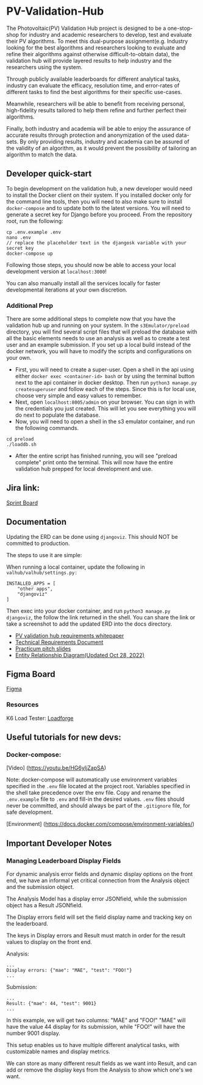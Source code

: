# PV-Validation-Hub

The Photovoltaic(PV) Validation Hub project is designed to be a one-stop-shop for industry and academic researchers to develop, test and evaluate their PV algorithms. To meet this dual-purpose assignment(e.g. Industry looking for the best algorithms and researchers looking to evaluate and refine their algorithms against otherwise difficult-to-obtain data), the validation hub will provide layered results to help industry and the researchers using the system.

Through publicly available leaderboards for different analytical tasks, industry can evaluate the efficacy, resolution time, and error-rates of different tasks to find the best algorithms for their specific use-cases.

Meanwhile, researchers will be able to benefit from receiving personal, high-fidelity results tailored to help them refine and further perfect their algorithms.

Finally, both industry and academia will be able to enjoy the assurance of accurate results through protection and anonymization of the used data-sets. By only providing results, industry and academia can be assured of the validity of an algorithm, as it would prevent the possibility of tailoring an algorithm to match the data.

## Developer quick-start

To begin development on the validation hub, a new developer would need to install the Docker client on their system. If you installed docker only for the command line tools, then you will need to also make sure to install ```docker-compose``` and to update both to the latest versions. You will need to generate a secret key for Django before you proceed. From the repository root, run the following:

~~~
cp .env.example .env
nano .env
// replace the placeholder text in the djangosk variable with your secret key
docker-compose up
~~~

Following those steps, you should now be able to access your local development version at ```localhost:3000```!

You can also manually install all the services locally for faster developmental iterations at your own discretion.

### Additional Prep

There are some additional steps to complete now that you have the validation hub up and running on your system. In the ```s3Emulator/preload``` directory, you will find several script files that will preload the database with all the basic elements needs to use an analysis as well as to create a test user and an example submission. If you set up a local build instead of the docker network, you will have to modify the scripts and configurations on your own.

- First, you will need to create a super-user. Open a shell in the api using either ```docker exec <container-id> bash``` or by using the terminal button next to the api container in docker desktop. Then run ```python3 manage.py createsuperuser``` and follow each of the steps. Since this is for local use, choose very simple and easy values to remember.
- Next, open ```localhost:8005/admin``` on your browser. You can sign in with the credentials you just created. This will let you see everything you will do next to populate the database.
- Now, you will need to open a shell in the s3 emulator container, and run the following commands.
~~~
cd preload
./loaddb.sh
~~~
- After the entire script has finished running, you will see "preload complete" print onto the terminal. This will now have the entire validation hub prepped for local development and use. 

## Jira link:

[Sprint Board](https://pv-validation-hub.atlassian.net/jira/software/projects/PVH/boards/1/)


## Documentation

Updating the ERD can be done using `djangoviz`. This should NOT be committed to production.

The steps to use it are simple:

When running a local container, update the following in `valhub/valhub/settings.py:`
```
INSTALLED_APPS = [
    "other apps",
    "djangoviz"
]
```

Then exec into your docker container, and run `python3 manage.py djangoviz`, the follow the link returned in the shell. You can share the link or take a screenshot to add the updated ERD into the docs directory.

- [PV validation hub requirements whitepaper](https://docs.google.com/document/d/e/2PACX-1vSQwL7_T0gTMJj7Z6nM5KYm0mzFAz0r_11hpzvCmlGyg5LPeKnyrKIZrwqQ7g5eS80ynmZWKnRA3-n0/pub)
- [Technical Requirements Document](https://docs.google.com/document/d/e/2PACX-1vSOjb0lh8LQ-jnrHf5CqAModR2NoGTU-GMHYOfJuUSEK4g71MIm9E3cPEuYqfuKPiP9VdUe2C5DCJD-/pub)
- [Practicum pitch slides](https://tinyurl.com/HubSlides)
- [Entity Relationship Diagram(Updated Oct 28, 2022)](https://drive.google.com/file/d/1jumoYNzJxIbATfRnDzyop6E5a0Zui_cq/view?usp=sharing)

## Figma Board

[Figma](https://www.figma.com/files/project/65110512/Team-project?fuid=1050154100208382320)

### Resources

K6 Load Tester: [Loadforge](https://loadforge.com/?utm_source=googleads&utm_medium=cpc&utm_campaign=usa&utm_content=112112401679&utm_term=k6.io&gclid=CjwKCAjw3qGYBhBSEiwAcnTRLshx2HB--zEgjFhdP2Po0qe0J7t4JnmGi6WwWywLLGZykIKy8nQBjxoCiMUQAvD_BwE)

## Useful tutorials for new devs:

### Docker-compose: 

[Video] (https://youtu.be/HG6yIjZapSA)

Note: docker-compose will automatically use environment variables specified in the ```.env``` file located at the project root. Variables specified in the shell take precedence over the env file. Copy and rename the ```.env.example``` file to ```.env``` and fill-in the desired values. ```.env``` files should never be committed, and should always be part of the ```.gitignore``` file, for safe development.

[Environment] (https://docs.docker.com/compose/environment-variables/)

## Important Developer Notes

### Managing Leaderboard Display Fields
For dynamic analysis error fields and dynamic display options on the front end, we have an informal yet critical connection from the Analysis object and the submission object.

The Analysis Model has a display error JSONfield, while the submission object has a Result JSONfield.

The Display errors field will set the field display name and tracking key on the leaderboard.

The keys in Display errors and Result must match in order for the result values to display on the front end.

Analysis:
```
...
Display errors: {"mae": "MAE", "test": "FOO!"}
...
```

Submission:
```
...
Result: {"mae": 44, "test": 9001}
...
```

In this example, we will get two columns: "MAE" and "FOO!"
"MAE" will have the value 44 display for its submission, while "FOO!" will have the number 9001 display.

This setup enables us to have multiple different analytical tasks, with customizable names and display metrics.

We can store as many different result fields as we want into Result, and can add or remove the display keys from the Analysis to show which one's we want.